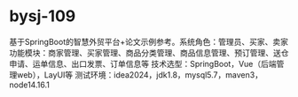 # bysj-109
基于SpringBoot的智慧外贸平台+论文示例参考。系统角色：管理员、买家、卖家 功能模块：商家管理、买家管理、商品分类管理、商品信息管理、预订管理、送仓申请、运单信息、出口发票、订单信息等 技术选型：SpringBoot，Vue（后端管理web），LayUI等 测试环境：idea2024，jdk1.8，mysql5.7，maven3，node14.16.1
